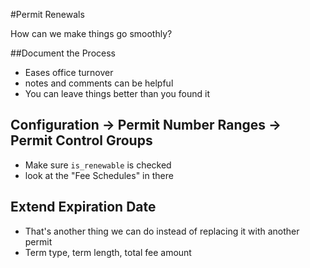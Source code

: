 #Permit Renewals

How can we make things go smoothly?

##Document the Process
- Eases office turnover
- notes and comments can be helpful
- You can leave things better than you found it

## Configuration -> Permit Number Ranges -> Permit Control Groups
- Make sure `is_renewable` is checked
- look at the "Fee Schedules" in there

## Extend Expiration Date
- That's another thing we can do instead of replacing it with another permit
- Term type, term length, total fee amount
